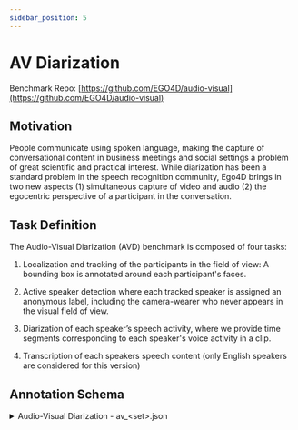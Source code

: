 ```yaml
---
sidebar_position: 5
---
```


# AV Diarization

Benchmark Repo: [https://github.com/EGO4D/audio-visual](https://github.com/EGO4D/audio-visual)

## Motivation

People communicate using spoken language, making the capture of conversational content in business meetings and social settings a problem of great scientific and practical interest. While diarization has been a standard problem in the speech recognition community, Ego4D brings in two new aspects (1) simultaneous capture of video and audio (2) the egocentric perspective of a participant in the conversation.

## Task Definition

The Audio-Visual Diarization (AVD) benchmark is composed of four tasks:

1. Localization and tracking of the participants in the field of view: A bounding box is annotated around each participant's faces.

2. Active speaker detection where each tracked speaker is assigned an anonymous label, including the camera-wearer who never appears in the visual field of view.

3. Diarization of each speaker’s speech activity, where we provide time segments corresponding to each speaker's voice activity in a clip.

4. Transcription of each speakers speech content (only English speakers are considered for this version)

## Annotation Schema

<details>
  <summary>Audio-Visual Diarization - av_&lt;set>.json</summary>

  - **`date`** *(string)*
  - **`version`** *(string)*
  - **`description`** *(string)*
  - **`videos`** *(array)*
    - **Items** *(object)*
      - **`video_uid`** *(string)*
      - **`split`** *(string)*
      - **`clips`** *(array)*
        - **Items** *(object)*
          - **`clip_uid`** *(string)*
          - **`source_clip_uid`** *(string)*
          - **`video_uid`** *(string)*
          - **`video_start_sec`** *(number)*
          - **`video_end_sec`** *(number)*
          - **`video_start_frame`** *(integer)*
          - **`video_end_frame`** *(integer)*
          - **`clip_start_sec`** *(integer)*
          - **`clip_end_sec`** *(number)*
          - **`clip_start_frame`** *(integer)*
          - **`clip_end_frame`** *(integer)*
          - **`valid`** *(boolean)*
          - **`camera_wearer`** *(object)*
            - **`person_id`** *(string)*
            - **`camera_wearer`** *(boolean)*
            - **`tracking_paths`** *(array)*
            - **`voice_segments`** *(array)*
              - **Items** *(object)*
                - **`start_time`** *(number)*
                - **`end_time`** *(number)*
                - **`start_frame`** *(integer)*
                - **`end_frame`** *(integer)*
                - **`video_start_time`** *(number)*
                - **`video_end_time`** *(number)*
                - **`video_start_frame`** *(integer)*
                - **`video_end_frame`** *(integer)*
                - **`person`** *(string)*
          - **`persons`** *(array)*
            - **Items** *(object)*
              - **`person_id`** *(string)*
              - **`camera_wearer`** *(boolean)*
              - **`tracking_paths`** *(array)*
                - **Items** *(object)*
                  - **`track_id`** *(string)*
                  - **`track`** *(array)*
                    - **Items** *(object)*
                      - **`x`** *(number)*
                      - **`y`** *(number)*
                      - **`width`** *(number)*
                      - **`height`** *(number)*
                      - **`frame`** *(integer)*
                      - **`video_frame`** *(integer)*
                      - **`clip_frame`** *(null)*
                  - **`suspect`** *(boolean)*
                  - **`unmapped_frames_count`** *(integer)*
                  - **`unmapped_frames`** *(array)*
                    - **Items** *(integer)*
              - **`voice_segments`** *(array)*
                - **Items** *(object)*
                  - **`start_time`** *(number)*
                  - **`end_time`** *(number)*
                  - **`start_frame`** *(integer)*
                  - **`end_frame`** *(integer)*
                  - **`video_start_time`** *(number)*
                  - **`video_end_time`** *(number)*
                  - **`video_start_frame`** *(integer)*
                  - **`video_end_frame`** *(integer)*
                  - **`person`** *(string)*
          - **`missing_voice_segments`** *(array)*
          - **`transcriptions`** *(array)*
            - **Items** *(object)*
              - **`transcription`** *(string)*
              - **`start_time_sec`** *(number)*
              - **`end_time_sec`** *(number)*
              - **`person_id`** *(string)*
              - **`video_start_time`** *(number)*
              - **`video_start_frame`** *(integer)*
              - **`video_end_time`** *(number)*
              - **`video_end_frame`** *(integer)*
          - **`social_segments_talking`** *(array)*
            - **Items** *(object)*
              - **`start_time`** *(number)*
              - **`end_time`** *(number)*
              - **`start_frame`** *(integer)*
              - **`end_frame`** *(integer)*
              - **`video_start_time`** *(number)*
              - **`video_end_time`** *(number)*
              - **`video_start_frame`** *(integer)*
              - **`video_end_frame`** *(integer)*
              - **`person`** *(string)*
              - **`target`** *(['null', 'string'])*
              - **`is_at_me`** *(boolean)*
          - **`social_segments_looking`** *(array)*
            - **Items** *(object)*
              - **`start_time`** *(number)*
              - **`end_time`** *(number)*
              - **`start_frame`** *(integer)*
              - **`end_frame`** *(integer)*
              - **`video_start_time`** *(number)*
              - **`video_end_time`** *(number)*
              - **`video_start_frame`** *(integer)*
              - **`video_end_frame`** *(integer)*
              - **`person`** *(string)*
              - **`target`** *(null)*
              - **`is_at_me`** *(boolean)*

</details>
